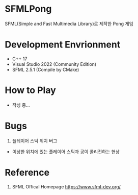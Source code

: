# SFMLPong
 SFML(Simple and Fast Multimedia Library)로 제작한 Pong 게임

# Development Envrionment
- C++ 17
- Visual Studio 2022 (Community Edition)
- SFML 2.5.1 (Compile by CMake)

# How to Play
- 작성 중...

# Bugs
1. 플레이어 스틱 위치 버그
- 이상한 위치에 있는 플레이어 스틱과 공이 콜리전하는 현상

# Reference
1. SFML Offical Homepage  <https://www.sfml-dev.org/>
